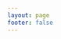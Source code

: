 ```yaml
---
layout: page
footer: false
---
```

<ApiReference url="https://api-int-v3.sigmaott.com/api/interactive/v1/api-docs-json"/>
